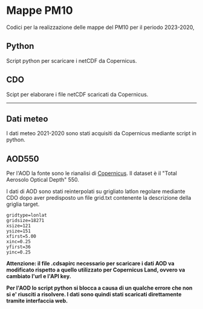# Mappe PM10

Codici per la realizzazione delle mappe del PM10 per il periodo 2023-2020,

## Python

Script python per scaricare i netCDF da Copernicus.

## CDO

Scipt per elaborare i file netCDF scaricati da Copernicus.

---

## Dati meteo

I dati meteo 2021-2020 sono stati acquisiti da Copernicus mediante script in python.

## AOD550

Per l'AOD la fonte sono le rianalisi di [Copernicus](https://www.copernicus.eu/en/copernicus-services/atmosphere). Il dataset è il "Total Aerosolo Optical Depth" 550.

I dati di AOD sono stati reinterpolati su grigliato latlon regolare mediante CDO dopo aver predisposto un file grid.txt contenente la descrizione della griglia target.

```
gridtype=lonlat
gridsize=18271
xsize=121
ysize=151
xfirst=5.00
xinc=0.25
yfirst=36
yinc=0.25
```
 
 
 **Attenzione: il file .cdsapirc necessario per scaricare i dati AOD va modificato rispetto a quello utilizzato per Copernicus Land, ovvero va cambiato l'url e l'API key.**
 
 **Per l'AOD lo script python si blocca a causa di un qualche errore che non si e' riusciti a risolvere. I dati sono quindi stati scaricati direttamente tramite interfaccia web.**

